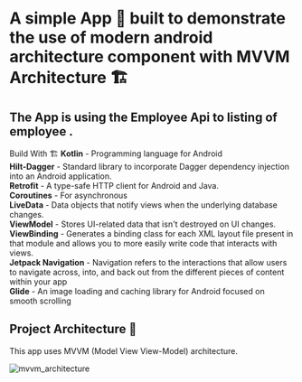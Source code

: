 # A simple App 📱 built to demonstrate the use of modern android architecture component with MVVM Architecture 🏗
## The App is using the Employee Api to listing of employee .

Build With 🏗️
**Kotlin** - Programming language for Android <br />
**Hilt-Dagger** - Standard library to incorporate Dagger dependency injection into an Android application. <br />
**Retrofit** - A type-safe HTTP client for Android and Java. <br />
**Coroutines** - For asynchronous <br />
**LiveData** - Data objects that notify views when the underlying database changes. <br />
**ViewModel** - Stores UI-related data that isn't destroyed on UI changes. <br />
**ViewBinding** - Generates a binding class for each XML layout file present in that module and allows you to more easily write code that interacts with views. <br />
**Jetpack Navigation** - Navigation refers to the interactions that allow users to navigate across, into, and back out from the different pieces of content within your app <br />
**Glide** - An image loading and caching library for Android focused on smooth scrolling <br />


## Project Architecture 🗼<br />
This app uses MVVM (Model View View-Model) architecture.<br />


![mvvm_architecture](https://user-images.githubusercontent.com/39729116/198282110-b5e82d36-4b0c-463a-8691-c14ccb244be9.png)
